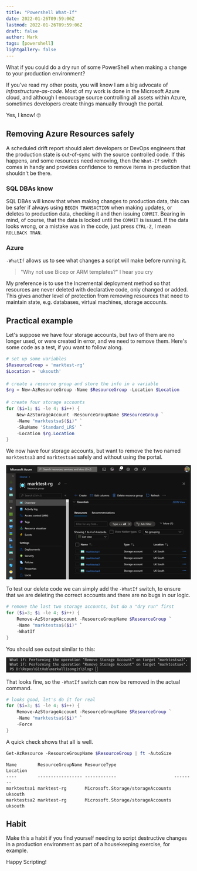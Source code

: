 ```yaml
---
title: "Powershell What-If"
date: 2022-01-26T09:59:06Z
lastmod: 2022-01-26T09:59:06Z
draft: false
author: Mark
tags: [powershell]
lightgallery: false
---
```


What if you could do a dry run of some PowerShell when making a change to your production environment?

If you've read my other posts, you will know I am a big advocate of *infrastructure-as-code*. Most of my work is done in the Microsoft Azure cloud, and although I encourage source controlling all assets within Azure, sometimes developers create things manually through the portal.

Yes, I know! 🙄

## Removing Azure Resources safely

A scheduled drift report should alert developers or DevOps engineers that the production state is out-of-sync with the source controlled code. If this happens, and some resources need removing, then the `What-If` switch comes in handy and provides confidence to remove items in production that shouldn't be there.

### SQL DBAs know

SQL DBAs will know that when making changes to production data, this can be safer if always using `BEGIN TRANSACTION` when making updates, or deletes to production data, checking it and then issuing `COMMIT`. Bearing in mind, of course, that the data is locked until the `COMMIT` is issued. If the data looks wrong, or a mistake was in the code, just press `CTRL-Z`, I mean `ROLLBACK TRAN`.

### Azure

`-WhatIf` allows us to see what changes a script will make before running it.

> "Why not use Bicep or ARM templates?" I hear you cry

My preference is to use the Incremental deployment method so that resources are never deleted with declarative code, only changed or added. This gives another level of protection from removing resources that need to maintain state, e.g. databases, virtual machines, storage accounts.

## Practical example

Let's suppose we have four storage accounts, but two of them are no longer used, or were created in error, and we need to remove them. Here's some code as a test, if you want to follow along.

```PowerShell
# set up some variables
$ResourceGroup = 'marktest-rg'
$Location = 'uksouth'

# create a resource group and store the info in a variable
$rg = New-AzResourceGroup -Name $ResourceGroup -Location $Location

# create four storage accounts
for ($i=1; $i -le 4; $i++) {
    New-AzStorageAccount -ResourceGroupName $ResourceGroup `
    -Name "marktestsa$($i)" `
    -SkuName 'Standard_LRS' `
    -Location $rg.Location
}
```

We now have four storage accounts, but want to remove the two named `marktestsa3` and `marktestsa4` safely and without using the portal.

![Azure Portal](2022-01-26_10-22-36.png)

To test our delete code we can simply add the `-WhatIf` switch, to ensure that we are deleting the correct accounts and there are no bugs in our logic.

```PowerShell
# remove the last two storage accounts, but do a "dry run" first
for ($i=3; $i -le 4; $i++) {
    Remove-AzStorageAccount -ResourceGroupName $ResourceGroup `
    -Name "marktestsa$($i)" `
    -WhatIf
}
```

You should see output similar to this:

![WhatIf](2022-01-26_10-37-36.png)

That looks fine, so the `-WhatIf` switch can now be removed in the actual command.

```PowerShell
# looks good, let's do it for real
for ($i=3; $i -le 4; $i++) {
    Remove-AzStorageAccount -ResourceGroupName $ResourceGroup `
    -Name "marktestsa$($i)" `
    -Force
}
```

A quick check shows that all is well.

```PowerShell
Get-AzResource -ResourceGroupName $ResourceGroup | ft -AutoSize
```

```text
Name        ResourceGroupName ResourceType                      Location
----        ----------------- ------------                      --------
marktestsa1 marktest-rg       Microsoft.Storage/storageAccounts uksouth
marktestsa2 marktest-rg       Microsoft.Storage/storageAccounts uksouth
```

## Habit

Make this a habit if you find yourself needing to script destructive changes in a production environment as part of a housekeeping exercise, for example.

Happy Scripting!